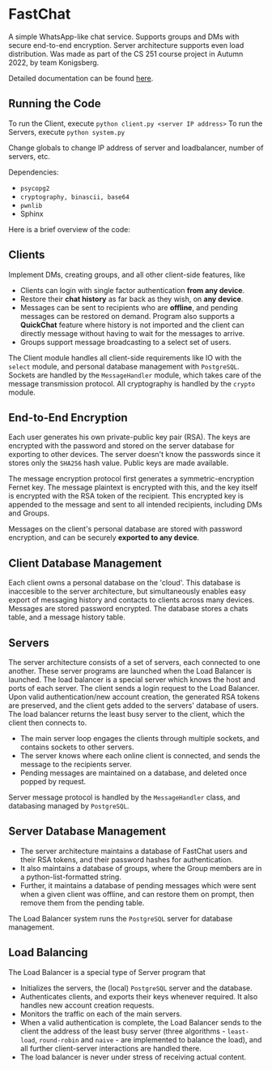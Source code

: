 # FastChat 

A simple WhatsApp-like chat service. Supports groups and DMs with secure end-to-end encryption. Server architecture supports even load distribution. Was made as part of the CS 251 course project in Autumn 2022, by team Konigsberg.

Detailed documentation can be found [here](/build/html/index.html).

## Running the Code

To run the Client, execute ```python client.py <server IP address>```
To run the Servers, execute ```python system.py```

Change globals to change IP address of server and loadbalancer, number of servers, etc.

Dependencies:

- ```psycopg2```
- ```cryptography, binascii, base64```
- ```pwnlib```
- Sphinx

Here is a brief overview of the code:

## Clients

 Implement DMs, creating groups, and all other client-side features, like

 * Clients can login with single factor authentication **from any device**.
 * Restore their **chat history** as far back as they wish, on **any device**.
 * Messages can be sent to recipients who are **offline**, and pending messages can be restored on demand. Program also supports a **QuickChat** feature where history is not imported and the client can directly message without having to wait for the messages to arrive.
 * Groups support message broadcasting to a select set of users.

The Client module handles all client-side requirements like IO with the ```select``` module, and personal database management with ```PostgreSQL```. Sockets are handled by the ```MessageHandler``` module, which takes care of the message transmission protocol. All cryptography is handled by the ```crypto``` module.

## End-to-End Encryption

Each user generates his own private-public key pair (RSA). The keys are encrypted with the password and stored on the server database for exporting to other devices. The server doesn't know the passwords since it stores only the ```SHA256``` hash value. Public keys are made available.

The message encryption protocol first generates a symmetric-encryption Fernet key. The message plaintext is encrypted with this, and the key itself is encrypted with the RSA token of the recipient. This encrypted key is appended to the message and sent to all intended recipients, including DMs and Groups.

Messages on the client's personal database are stored with password encryption, and can be securely **exported to any device**.

## Client Database Management

Each client owns a personal database on the 'cloud'. This database is inaccesible to the server architecture, but simultaneously enables easy export of messaging history and contacts to clients across many devices. Messages are stored password encrypted. The database stores a chats table, and a message history table.

## Servers

The server architecture consists of a set of servers, each connected to one another. These server programs are launched when the Load Balancer is launched. The load balancer is a special server which knows the host and ports of each server. The client sends a login request to the Load Balancer. Upon valid authentication/new account creation, the generated RSA tokens are preserved, and the client gets added to the servers' database of users. The load balancer returns the least busy server to the client, which the client then connects to.

* The main server loop engages the clients through multiple sockets, and contains sockets to other servers.
* The server knows where each online client is connected, and sends the message to the recipients server.
* Pending messages are maintained on a database, and deleted once popped by request.


Server message protocol is handled by the ```MessageHandler``` class, and databasing managed by ```PostgreSQL```. 

## Server Database Management

* The server architecture maintains a database of FastChat users and their RSA tokens, and their password hashes for authentication.
* It also maintains a database of groups, where the Group members are in a python-list-formatted string.
* Further, it maintains a database of pending messages which were sent when a given client was offline, and can restore them on prompt, then remove them from the pending table.

The Load Balancer system runs the ```PostgreSQL``` server for database management.

## Load Balancing

The Load Balancer is a special type of Server program that

* Initializes the servers, the (local) ```PostgreSQL``` server and the database.
* Authenticates clients, and exports their keys whenever required. It also handles new account creation requests.
* Monitors the traffic on each of the main servers.
* When a valid authentication is complete, the Load Balancer sends to the client the address of the least busy server (three algorithms - ```least-load```, ```round-robin``` and ```naive``` - are implemented to balance the load), and all further client-server interactions are handled there.
* The load balancer is never under stress of receiving actual content.

<!-- ## References 

We used a lot of Stackoverflow, of course. Here are some crucial references.

https://stackoverflow.com/questions/32439167/psql-could-not-connect-to-server-connection-refused-error-when-connecting-to

https://gist.github.com/zhouchangxun/5750b4636cc070ac01385d89946e0a7b

https://superuser.com/questions/174576/opening-a-new-terminal-from-the-command-line-and-running-a-command-on-mac-os-x

https://stackoverflow.com/questions/34913078/importing-and-changing-variables-from-another-file -->
